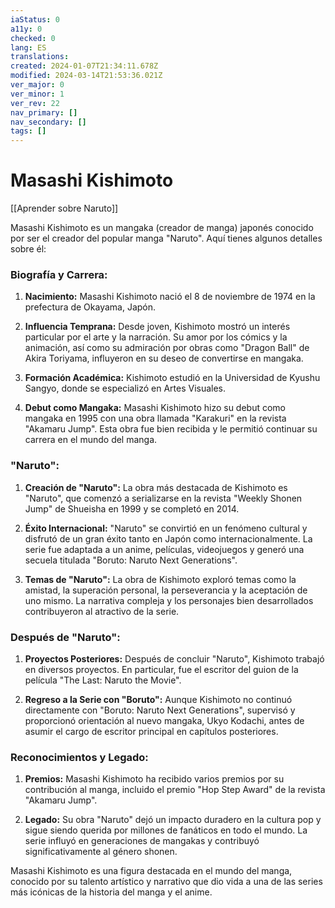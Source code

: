 ```yaml
---
iaStatus: 0
a11y: 0
checked: 0
lang: ES
translations: 
created: 2024-01-07T21:34:11.678Z
modified: 2024-03-14T21:53:36.021Z
ver_major: 0
ver_minor: 1
ver_rev: 22
nav_primary: []
nav_secondary: []
tags: []
---
```

# Masashi Kishimoto

[[Aprender sobre Naruto]]

Masashi Kishimoto es un mangaka (creador de manga) japonés conocido por ser el creador del popular manga "Naruto". Aquí tienes algunos detalles sobre él:

### Biografía y Carrera:

1. **Nacimiento:** Masashi Kishimoto nació el 8 de noviembre de 1974 en la prefectura de Okayama, Japón.

2. **Influencia Temprana:** Desde joven, Kishimoto mostró un interés particular por el arte y la narración. Su amor por los cómics y la animación, así como su admiración por obras como "Dragon Ball" de Akira Toriyama, influyeron en su deseo de convertirse en mangaka.

3. **Formación Académica:** Kishimoto estudió en la Universidad de Kyushu Sangyo, donde se especializó en Artes Visuales.

4. **Debut como Mangaka:** Masashi Kishimoto hizo su debut como mangaka en 1995 con una obra llamada "Karakuri" en la revista "Akamaru Jump". Esta obra fue bien recibida y le permitió continuar su carrera en el mundo del manga.

### "Naruto":

1. **Creación de "Naruto":** La obra más destacada de Kishimoto es "Naruto", que comenzó a serializarse en la revista "Weekly Shonen Jump" de Shueisha en 1999 y se completó en 2014.

2. **Éxito Internacional:** "Naruto" se convirtió en un fenómeno cultural y disfrutó de un gran éxito tanto en Japón como internacionalmente. La serie fue adaptada a un anime, películas, videojuegos y generó una secuela titulada "Boruto: Naruto Next Generations".

3. **Temas de "Naruto":** La obra de Kishimoto exploró temas como la amistad, la superación personal, la perseverancia y la aceptación de uno mismo. La narrativa compleja y los personajes bien desarrollados contribuyeron al atractivo de la serie.

### Después de "Naruto":

1. **Proyectos Posteriores:** Después de concluir "Naruto", Kishimoto trabajó en diversos proyectos. En particular, fue el escritor del guion de la película "The Last: Naruto the Movie".

2. **Regreso a la Serie con "Boruto":** Aunque Kishimoto no continuó directamente con "Boruto: Naruto Next Generations", supervisó y proporcionó orientación al nuevo mangaka, Ukyo Kodachi, antes de asumir el cargo de escritor principal en capítulos posteriores.

### Reconocimientos y Legado:

1. **Premios:** Masashi Kishimoto ha recibido varios premios por su contribución al manga, incluido el premio "Hop Step Award" de la revista "Akamaru Jump".

2. **Legado:** Su obra "Naruto" dejó un impacto duradero en la cultura pop y sigue siendo querida por millones de fanáticos en todo el mundo. La serie influyó en generaciones de mangakas y contribuyó significativamente al género shonen.

Masashi Kishimoto es una figura destacada en el mundo del manga, conocido por su talento artístico y narrativo que dio vida a una de las series más icónicas de la historia del manga y el anime.